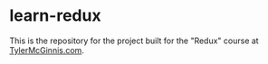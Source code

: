# learn-redux

This is the repository for the project built for the "Redux" course at [TylerMcGinnis.com](https://tylermcginnis.com/courses/redux/).
